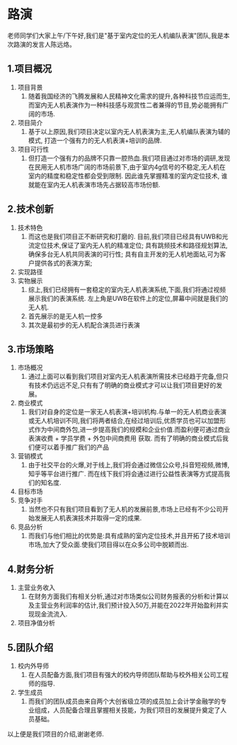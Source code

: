 # 路演

老师同学们大家上午/下午好,我们是"基于室内定位的无人机编队表演"团队,我是本次路演的发言人陈远烙。

## 1.项目概况

1. 项目背景
   1. 随着我国经济的飞腾发展和人民精神文化需求的提升,各种科技节应运而生,而室内无人机表演作为一种科技感与观赏性二者兼得的节目,势必能拥有广阔的市场.
2. 项目简介
   1. 基于以上原因,我们项目决定以室内无人机表演为主,无人机编队表演为辅的模式, 打造一个强有力的无人机表演+培训的品牌.
3. 项目可行性
   1. 但打造一个强有力的品牌不只靠一腔热血.我们项目通过对市场的调研,发现在民用无人机市场广阔的市场前景下,由于室内4g信号的不稳定,无人机在室内的精度和稳定性都会受到限制. 因此谁先掌握精准的室内定位技术, 谁就能在室内无人机表演市场先占据较高市场份额.

## 2.技术创新

1. 技术特色
   1. 而这也是我们项目正不断研究和打磨的. 目前,我们项目已经具有UWB和光流定位技术,保证了室内无人机的精准定位; 具有跳频技术和路径规划算法,确保多台无人机共同表演的可行性; 具有自主开发的无人机地面站,可为客户提供各式的表演方案;
2. 实现路径
3. 实物展示
   1. 综上,我们已经拥有一套稳定的室内无人机表演系统,下面,我们将通过视频展示我们的表演系统. 左上角是UWB在软件上的定位,屏幕中间就是我们的无人机.
   2. 首先展示的是无人机一控多
   3. 其次是最初步的无人机配合演员进行表演

## 3.市场策略

1. 市场概况
   1. 通过上面可以看到我们项目对室内无人机表演所需技术已经趋于完备,但只有技术仍远远不足,只有有了明确的商业模式才可以让我们项目更好的发展。
2. 商业模式
   1. 我们对自身的定位是一家无人机表演+培训机构.与单一的无人机商业表演或无人机培训不同,我们将两者结合,在经过培训后,优质学员也可以加盟形式作为中间商外包,进一步提高我们的规模和企业价值.而盈利便可通过商业表演收费 + 学员学费 + 外包中间商费用 获取. 而有了明确的商业模式后我们便可以着手推广我们的产品
3. 营销模式
   1. 由于社交平台的火爆,对于线上,我们将会通过微信公众号,抖音短视频,微博,知乎等平台进行推广. 而在线下我们将会通过进行公益性表演等方式提高我们的知名度.
4. 目标市场
5. 竞争对手
   1. 当然也不只有我们项目看到了无人机的发展前景,市场上已经有不少公司开始发展无人机表演技术并取得一定的成果.
6. 竞品分析
   1. 而我们与他们相比的优势是:具有成熟的室内定位技术,并且开拓了技术培训市场,加大了受众面.使我们项目得以在众多公司中脱颖而出.

## 4.财务分析

1. 主营业务收入
   1. 在财务方面我们有相关分析,通过对市场类似公司财务报表的分析和计算以及主营业务利润率的估计,我们预计投入50万,并能在2022年开始盈利并实现现金流流入.
2. 项目净值分析

## 5.团队介绍

1. 校内外导师
   1. 在人员配备方面,我们项目有强大的校内导师团队帮助与校外相关公司工程师的指导.
2. 学生成员
   1. 而我们的团队成员由来自两个大创省级立项的成员加上会计学金融学的专业组成，人员配备合理且掌握相关技能，为我们项目的发展提升奠定了人员基础。

以上便是我们项目的介绍,谢谢老师.
